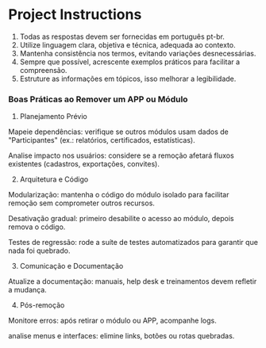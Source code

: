 # Project Instructions


1. Todas as respostas devem ser fornecidas em português pt-br.
2. Utilize linguagem clara, objetiva e técnica, adequada ao contexto.
3. Mantenha consistência nos termos, evitando variações desnecessárias.
4. Sempre que possível, acrescente exemplos práticos para facilitar a compreensão.
5. Estruture as informações em tópicos, isso melhorar a legibilidade.

### Boas Práticas ao Remover um APP ou Módulo

1. Planejamento Prévio

Mapeie dependências: verifique se outros módulos usam dados de "Participantes" (ex.: relatórios, certificados, estatísticas).

Analise impacto nos usuários: considere se a remoção afetará fluxos existentes (cadastros, exportações, convites).


2. Arquitetura e Código

Modularização: mantenha o código do módulo isolado para facilitar remoção sem comprometer outros recursos.

Desativação gradual: primeiro desabilite o acesso ao módulo, depois remova o código.

Testes de regressão: rode a suíte de testes automatizados para garantir que nada foi quebrado.

3. Comunicação e Documentação

Atualize a documentação: manuais, help desk e treinamentos devem refletir a mudança.

4. Pós-remoção

Monitore erros: após retirar o módulo ou APP, acompanhe logs.


analise menus e interfaces: elimine links, botões ou rotas quebradas.